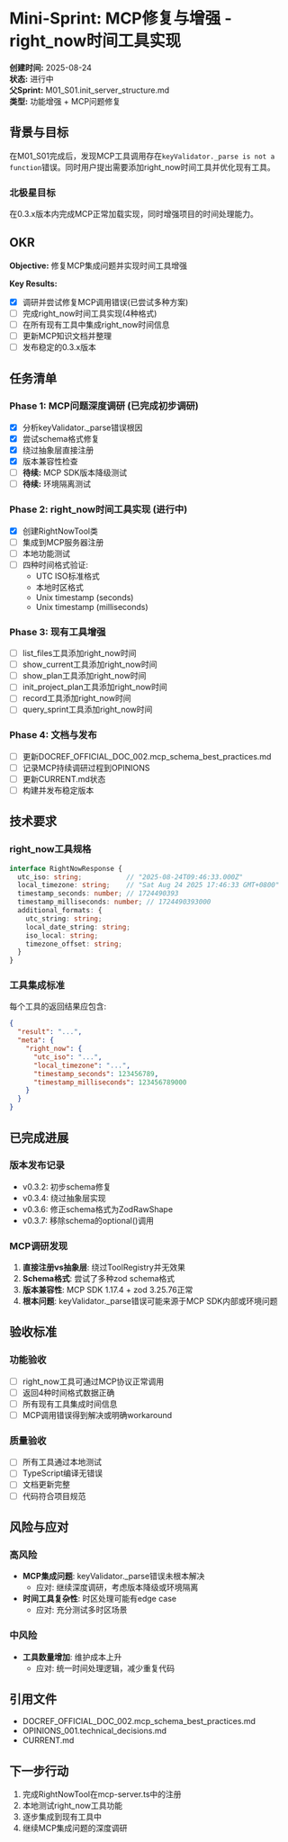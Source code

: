 # Mini-Sprint: MCP修复与增强 - right_now时间工具实现

**创建时间:** 2025-08-24  
**状态:** 进行中  
**父Sprint:** M01_S01.init_server_structure.md  
**类型:** 功能增强 + MCP问题修复  

## 背景与目标

在M01_S01完成后，发现MCP工具调用存在`keyValidator._parse is not a function`错误。同时用户提出需要添加right_now时间工具并优化现有工具。

### 北极星目标
在0.3.x版本内完成MCP正常加载实现，同时增强项目的时间处理能力。

## OKR

**Objective:** 修复MCP集成问题并实现时间工具增强

**Key Results:**
- [x] 调研并尝试修复MCP调用错误(已尝试多种方案)
- [ ] 完成right_now时间工具实现(4种格式)
- [ ] 在所有现有工具中集成right_now时间信息
- [ ] 更新MCP知识文档并整理
- [ ] 发布稳定的0.3.x版本

## 任务清单

### Phase 1: MCP问题深度调研 (已完成初步调研)
- [x] 分析keyValidator._parse错误根因
- [x] 尝试schema格式修复
- [x] 绕过抽象层直接注册
- [x] 版本兼容性检查
- [ ] **待续:** MCP SDK版本降级测试
- [ ] **待续:** 环境隔离测试

### Phase 2: right_now时间工具实现 (进行中)
- [x] 创建RightNowTool类
- [ ] 集成到MCP服务器注册
- [ ] 本地功能测试
- [ ] 四种时间格式验证:
  - UTC ISO标准格式
  - 本地时区格式  
  - Unix timestamp (seconds)
  - Unix timestamp (milliseconds)

### Phase 3: 现有工具增强
- [ ] list_files工具添加right_now时间
- [ ] show_current工具添加right_now时间  
- [ ] show_plan工具添加right_now时间
- [ ] init_project_plan工具添加right_now时间
- [ ] record工具添加right_now时间
- [ ] query_sprint工具添加right_now时间

### Phase 4: 文档与发布
- [ ] 更新DOCREF_OFFICIAL_DOC_002.mcp_schema_best_practices.md
- [ ] 记录MCP持续调研过程到OPINIONS
- [ ] 更新CURRENT.md状态
- [ ] 构建并发布稳定版本

## 技术要求

### right_now工具规格
```typescript
interface RightNowResponse {
  utc_iso: string;           // "2025-08-24T09:46:33.000Z"
  local_timezone: string;    // "Sat Aug 24 2025 17:46:33 GMT+0800"
  timestamp_seconds: number; // 1724490393
  timestamp_milliseconds: number; // 1724490393000
  additional_formats: {
    utc_string: string;
    local_date_string: string;
    iso_local: string;
    timezone_offset: string;
  }
}
```

### 工具集成标准
每个工具的返回结果应包含:
```json
{
  "result": "...",
  "meta": {
    "right_now": {
      "utc_iso": "...",
      "local_timezone": "...", 
      "timestamp_seconds": 123456789,
      "timestamp_milliseconds": 123456789000
    }
  }
}
```

## 已完成进展

### 版本发布记录
- v0.3.2: 初步schema修复
- v0.3.4: 绕过抽象层实现
- v0.3.6: 修正schema格式为ZodRawShape
- v0.3.7: 移除schema的optional()调用

### MCP调研发现
1. **直接注册vs抽象层**: 绕过ToolRegistry并无效果
2. **Schema格式**: 尝试了多种zod schema格式
3. **版本兼容性**: MCP SDK 1.17.4 + zod 3.25.76正常
4. **根本问题**: keyValidator._parse错误可能来源于MCP SDK内部或环境问题

## 验收标准

### 功能验收
- [ ] right_now工具可通过MCP协议正常调用
- [ ] 返回4种时间格式数据正确
- [ ] 所有现有工具集成时间信息
- [ ] MCP调用错误得到解决或明确workaround

### 质量验收  
- [ ] 所有工具通过本地测试
- [ ] TypeScript编译无错误
- [ ] 文档更新完整
- [ ] 代码符合项目规范

## 风险与应对

### 高风险
- **MCP集成问题**: keyValidator._parse错误未根本解决
  - 应对: 继续深度调研，考虑版本降级或环境隔离
- **时间工具复杂性**: 时区处理可能有edge case
  - 应对: 充分测试多时区场景

### 中风险  
- **工具数量增加**: 维护成本上升
  - 应对: 统一时间处理逻辑，减少重复代码

## 引用文件
- DOCREF_OFFICIAL_DOC_002.mcp_schema_best_practices.md
- OPINIONS_001.technical_decisions.md  
- CURRENT.md

## 下一步行动
1. 完成RightNowTool在mcp-server.ts中的注册
2. 本地测试right_now工具功能
3. 逐步集成到现有工具中
4. 继续MCP集成问题的深度调研